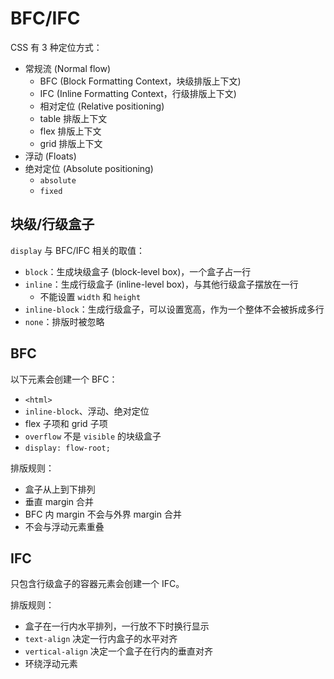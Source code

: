 # BFC/IFC

CSS 有 3 种定位方式：
- 常规流 (Normal flow)
  - BFC (Block Formatting Context，块级排版上下文)
  - IFC (Inline Formatting Context，行级排版上下文)
  - 相对定位 (Relative positioning)
  - table 排版上下文
  - flex 排版上下文
  - grid 排版上下文
- 浮动 (Floats)
- 绝对定位 (Absolute positioning)
  - `absolute`
  - `fixed`

## 块级/行级盒子

`display` 与 BFC/IFC 相关的取值：
- `block`：生成块级盒子 (block-level box)，一个盒子占一行
- `inline`：生成行级盒子 (inline-level box)，与其他行级盒子摆放在一行
  - 不能设置 `width` 和 `height`
- `inline-block`：生成行级盒子，可以设置宽高，作为一个整体不会被拆成多行
- `none`：排版时被忽略

## BFC

以下元素会创建一个 BFC：
- `<html>`
- `inline-block`、浮动、绝对定位
- flex 子项和 grid 子项
- `overflow` 不是 `visible` 的块级盒子
- `display: flow-root;`

排版规则：
- 盒子从上到下排列
- 垂直 margin 合并
- BFC 内 margin 不会与外界 margin 合并
- 不会与浮动元素重叠

## IFC

只包含行级盒子的容器元素会创建一个 IFC。

排版规则：
- 盒子在一行内水平排列，一行放不下时换行显示
- `text-align` 决定一行内盒子的水平对齐
- `vertical-align` 决定一个盒子在行内的垂直对齐
- 环绕浮动元素